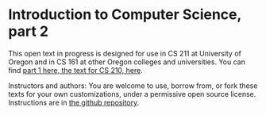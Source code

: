 # Introduction to Computer Science, part 2

This open text in progress is designed for use in CS 211 at 
University of Oregon and in CS 161 at other Oregon colleges and 
universities. You can find 
[part 1 here, the text for CS 210, here](
https://uo-cs-oer.github.io/CS210-text).

Instructors and authors: You are welcome to use, borrow from, or 
fork these texts for your own customizations, under a permissive
open source license.  Instructions are in
[the github repository](https://github.com/UO-CS-OER/CS211-text). 

```{tableofcontents}
```

